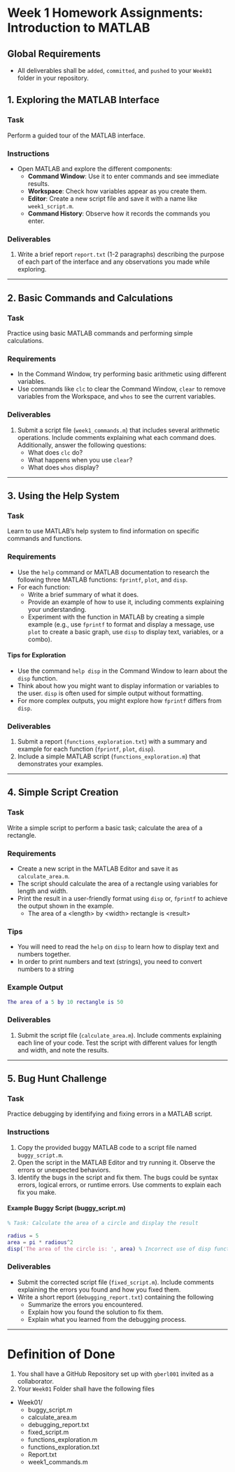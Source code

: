 # Week 1 Homework Assignments: Introduction to MATLAB

## Global Requirements

* All deliverables shall be `added`, `committed`, and `pushed` to your `Week01` folder in your repository.

## 1. Exploring the MATLAB Interface

### Task

Perform a guided tour of the MATLAB interface.

### Instructions

- Open MATLAB and explore the different components:
    - **Command Window**: Use it to enter commands and see immediate results.
    - **Workspace**: Check how variables appear as you create them.
    - **Editor**: Create a new script file and save it with a name like `week1_script.m`.
    - **Command History**: Observe how it records the commands you enter.

### Deliverables

1. Write a brief report `report.txt` (1-2 paragraphs) describing the purpose of each part of the interface and any
   observations you made while exploring.

---

## 2. Basic Commands and Calculations

### Task

Practice using basic MATLAB commands and performing simple calculations.

### Requirements

- In the Command Window, try performing basic arithmetic using different variables.
- Use commands like `clc` to clear the Command Window, `clear` to remove variables from the Workspace, and `whos` to
  see the current variables.

### Deliverables

1. Submit a script file (`week1_commands.m`) that includes several arithmetic operations. Include comments explaining
   what each command does. Additionally, answer the following questions:
    - What does `clc` do?
    - What happens when you use `clear`?
    - What does `whos` display?

---

## 3. Using the Help System

### Task

Learn to use MATLAB’s help system to find information on specific commands and functions.

### Requirements
* Use the `help` command or MATLAB documentation to research the following three MATLAB functions: `fprintf`, `plot`,
  and `disp`.
* For each function:
    * Write a brief summary of what it does.
    * Provide an example of how to use it, including comments explaining your understanding.
    * Experiment with the function in MATLAB by creating a simple example (e.g., use `fprintf` to format and display a
      message, use `plot` to create a basic graph, use `disp` to display text, variables, or a combo).

#### Tips for Exploration

* Use the command `help disp` in the Command Window to learn about the `disp` function.
* Think about how you might want to display information or variables to the user. `disp` is often used for simple output
  without formatting.
* For more complex outputs, you might explore how `fprintf` differs from `disp`.

### Deliverables

1. Submit a report (`functions_exploration.txt`) with a summary and example for each
   function (`fprintf`, `plot`, `disp`).
1. Include a simple MATLAB script (`functions_exploration.m`) that demonstrates your examples.

---

## 4. Simple Script Creation

### Task

Write a simple script to perform a basic task; calculate the area of a rectangle.

### Requirements

- Create a new script in the MATLAB Editor and save it as `calculate_area.m`.
- The script should calculate the area of a rectangle using variables for length and width.
- Print the result in a user-friendly format using `disp` or, `fprintf` to achieve the output shown in the example. 
  - The area of a \<length\> by \<width\> rectangle is \<result\>

### Tips
  - You will need to read the `help` on `disp` to learn how to display text and numbers together.
  - In order to print numbers and text (strings), you need to convert numbers to a string

### Example Output

```matlab
The area of a 5 by 10 rectangle is 50
```

### Deliverables

1. Submit the script file (`calculate_area.m`). Include comments explaining each line of your code. Test the script with
   different values for length and width, and note the results.

---

## 5. Bug Hunt Challenge

### Task

Practice debugging by identifying and fixing errors in a MATLAB script.

### Instructions

1. Copy the provided buggy MATLAB code to a script file named `buggy_script.m`.
1. Open the script in the MATLAB Editor and try running it. Observe the errors or unexpected behaviors.
1. Identify the bugs in the script and fix them. The bugs could be syntax errors, logical errors, or runtime errors. Use
   comments to explain each fix you make.

#### Example Buggy Script (buggy_script.m)

```matlab
% Task: Calculate the area of a circle and display the result

radius = 5
area = pi * radious^2
disp('The area of the circle is: ', area) % Incorrect use of disp function
```

### Deliverables

* Submit the corrected script file (`fixed_script.m`). Include comments explaining the errors you found and how you fixed them.
* Write a short report (`debugging_report.txt`) containing the following
  * Summarize the errors you encountered.
  * Explain how you found the solution to fix them.
  * Explain what you learned from the debugging process.

---

# Definition of Done
1. You shall have a GitHub Repository set up with `gberl001` invited as a collaborator.
2. Your `Week01` Folder shall have the following files

* Week01/
   * buggy_script.m
   * calculate_area.m
   * debugging_report.txt
   * fixed_script.m
   * functions_exploration.m
   * functions_exploration.txt
   * Report.txt
   * week1_commands.m